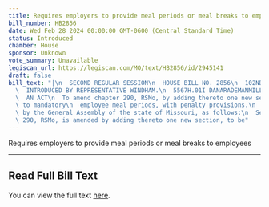 ```yaml
---
title: Requires employers to provide meal periods or meal breaks to employees
bill_number: HB2856
date: Wed Feb 28 2024 00:00:00 GMT-0600 (Central Standard Time)
status: Introduced
chamber: House
sponsor: Unknown
vote_summary: Unavailable
legiscan_url: https://legiscan.com/MO/text/HB2856/id/2945141
draft: false
bill_text: "|\n  SECOND REGULAR SESSION\n  HOUSE BILL NO. 2856\n  102ND GENERAL ASSEMBLY\n\
  \  INTRODUCED BY REPRESENTATIVE WINDHAM.\n  5567H.01I DANARADEMANMILLER,ChiefClerk\n\
  \  AN ACT\n  To amend chapter 290, RSMo, by adding thereto one new section relating\
  \ to mandatory\n  employee meal periods, with penalty provisions.\n  Be it enacted\
  \ by the General Assembly of the state of Missouri, as follows:\n  Section A. Chapter\
  \ 290, RSMo, is amended by adding thereto one new section, to be"
---
```

Requires employers to provide meal periods or meal breaks to employees

---

## Read Full Bill Text

You can view the full text [here](https://legiscan.com/MO/text/HB2856/id/2945141).
